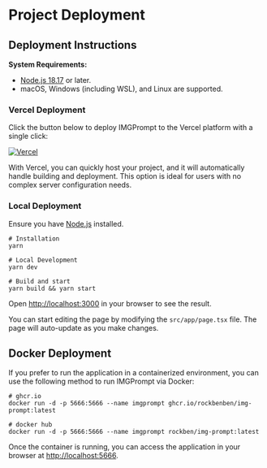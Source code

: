 # Project Deployment

## Deployment Instructions

**System Requirements:**

- [Node.js 18.17](https://nodejs.org/) or later.
- macOS, Windows (including WSL), and Linux are supported.

### Vercel Deployment

Click the button below to deploy IMGPrompt to the Vercel platform with a single click:

[![Vercel](https://vercel.com/button)](https://vercel.com/new/clone?repository-url=https%3A%2F%2Fgithub.com%2Frockbenben%2Fimg-prompt%2Ftree%2Fmain)

With Vercel, you can quickly host your project, and it will automatically handle building and deployment. This option is ideal for users with no complex server configuration needs.

### Local Deployment

Ensure you have [Node.js](https://nodejs.org/) installed.

```shell
# Installation
yarn

# Local Development
yarn dev

# Build and start
yarn build && yarn start
```

Open [http://localhost:3000](http://localhost:3000) in your browser to see the result.

You can start editing the page by modifying the `src/app/page.tsx` file. The page will auto-update as you make changes.

## Docker Deployment

If you prefer to run the application in a containerized environment, you can use the following method to run IMGPrompt via Docker:

```shell
# ghcr.io
docker run -d -p 5666:5666 --name imgprompt ghcr.io/rockbenben/img-prompt:latest

# docker hub
docker run -d -p 5666:5666 --name imgprompt rockben/img-prompt:latest
```

Once the container is running, you can access the application in your browser at [http://localhost:5666](http://localhost:5666).

